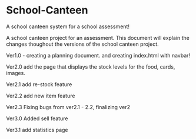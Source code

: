 # School-Canteen
A school canteen system for a school assessment!

A school canteen project for an assessment. This document will explain the changes thoughout the versions of the school canteen project.

Ver1.0 - creating a planning document. and creating index.html with navbar!

Ver2.0 add the page that displays the stock levels for the food, cards, images.

Ver2.1 add re-stock feature

Ver2.2 add new item feature

Ver2.3 Fixing bugs from ver2.1 - 2.2, finalizing ver2

Ver3.0 Added sell feature

Ver3.1 add statistics page
